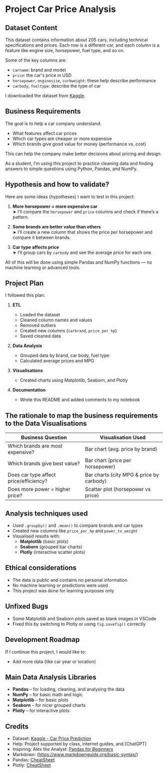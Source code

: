 # Project Car Price Analysis

## Dataset Content

This dataset contains information about 205 cars, including technical specifications and prices. Each row is a different car, and each column is a feature like engine size, horsepower, fuel type, and so on.

Some of the key columns are:

- `carname`: brand and model
- `price`: the car's price in USD
- `horsepower`, `enginesize`, `curbweight`: these help describe performance
- `carbody`, `fueltype`: describe the type of car

I downloaded the dataset from [Kaggle](https://www.kaggle.com/datasets/hellbuoy/car-price-prediction).

## Business Requirements

The goal is to help a car company understand:

- What features affect car prices
- Which car types are cheaper or more expensive
- Which brands give good value for money (performance vs. cost)

This can help the company make better decisions about pricing and design.

As a student, I’m using this project to practice cleaning data and finding answers to simple questions using Python, Pandas, and NumPy.

## Hypothesis and how to validate?

Here are some ideas (hypotheses) I want to test in this project:

1. **More horsepower = more expensive car**  
   ➤ I’ll compare the `horsepower` and `price` columns and check if there’s a pattern.

2. **Some brands are better value than others**  
   ➤ I’ll create a new column that shows the price per horsepower and compare it between brands.

3. **Car type affects price**  
   ➤ I’ll group cars by `carbody` and see the average price for each one.

All of this will be done using simple Pandas and NumPy functions — no machine learning or advanced tools.

## Project Plan

I followed this plan:

1. **ETL**

   - Loaded the dataset
   - Cleaned column names and values
   - Removed outliers
   - Created new columns (`carbrand`, `price_per_hp`)
   - Saved cleaned data

2. **Data Analysis**

   - Grouped data by brand, car body, fuel type
   - Calculated average prices and MPG

3. **Visualisations**

   - Created charts using Matplotlib, Seaborn, and Plotly

4. **Documentation**
   - Wrote this README and added comments to my notebook

## The rationale to map the business requirements to the Data Visualisations

| Business Question                      | Visualisation Used                       |
| -------------------------------------- | ---------------------------------------- |
| Which brands are most expensive?       | Bar chart (avg. price by brand)          |
| Which brands give best value?          | Bar chart (price per horsepower)         |
| Does car type affect price/efficiency? | Bar charts (city MPG & price by carbody) |
| Does more power = higher price?        | Scatter plot (horsepower vs price)       |

## Analysis techniques used

- Used `.groupby()` and `.mean()` to compare brands and car types
- Created new columns like `price_per_hp` and `power_to_weight`
- Visualised results with:
  - **Matplotlib** (basic plots)
  - **Seaborn** (grouped bar charts)
  - **Plotly** (interactive scatter plots)

## Ethical considerations

- The data is public and contains no personal information
- No machine learning or predictions were used
- This project was done for learning purposes only

## Unfixed Bugs

- Some Matplotlib and Seaborn plots saved as blank images in VSCode
- Fixed this by switching to Plotly or using `fig.savefig()` correctly

## Development Roadmap

If I continue this project, I would like to:

- Add more data (like car year or location)

## Main Data Analysis Libraries

- **Pandas** – for loading, cleaning, and analysing the data
- **NumPy** – for basic math and logic
- **Matplotlib** – for basic plots
- **Seaborn** – for nicer grouped charts
- **Plotly** – for interactive plots

## Credits

- Dataset: [Kaggle - Car Price Prediction](https://www.kaggle.com/datasets/hellbuoy/car-price-prediction)
- Help: Project supported by class, internet guides, and [ChatGPT]
- Inspiring: Alex the Analyst: [Pandas for Beginners](https://www.youtube.com/playlist?list=PLUaB-1hjhk8GZOuylZqLz-Qt9RIdZZMBE)
- Markdown: (https://www.markdownguide.org/basic-syntax/)
- Pandas: [CheatSheet](https://www.datacamp.com/cheat-sheet/pandas-cheat-sheet-for-data-science-in-python)
- Plotly: [CheatSheet](https://www.datacamp.com/cheat-sheet/plotly-express-cheat-sheet)
